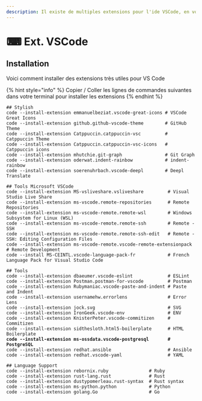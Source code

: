 ```yaml
---
description: Il existe de multiples extensions pour l'ide VSCode, en voici une sélection
---
```


# ⌨ Ext. VSCode

## Installation

Voici comment installer des extensions très utiles pour VS Code

{% hint style="info" %}
Copier / Coller les lignes de commandes suivantes dans votre terminal pour installer les extensions
{% endhint %}

<pre class="language-bash"><code class="lang-bash">## Stylish
code --install-extension emmanuelbeziat.vscode-great-icons # VSCode Great Icons
code --install-extension github.github-vscode-theme        # GitHub Theme
code --install-extension Catppuccin.catppuccin-vsc         # Catppuccin Theme
code --install-extension Catppuccin.catppuccin-vsc-icons   # Catppuccin icons
code --install-extension mhutchie.git-graph                # Git Graph
code --install-extension oderwat.indent-rainbow            # indent-rainbow
code --install-extension soerenuhrbach.vscode-deepl        # Deepl Translate

## Tools Microsoft VSCode
code --install-extension MS-vsliveshare.vsliveshare         # Visual Studio Live Share
code --install-extension ms-vscode.remote-repositories      # Remote Repositories
code --install-extension ms-vscode-remote.remote-wsl        # Windows Subsystem for Linux (WSL)
code --install-extension ms-vscode-remote.remote-ssh        # Remote - SSH
code --install-extension ms-vscode-remote.remote-ssh-edit   # Remote - SSH: Editing Configuration Files
code --install-extension ms-vscode-remote.vscode-remote-extensionpack # Remote Development
code --install MS-CEINTL.vscode-language-pack-fr            # French Language Pack for Visual Studio Code

## Tools
code --install-extension dbaeumer.vscode-eslint             # ESLint
code --install-extension Postman.postman-for-vscode         # Postman
code --install-extension Rubymaniac.vscode-paste-and-indent # Paste and Indent
code --install-extension usernamehw.errorlens               # Error Lens
code --install-extension jock.svg                           # SVG
code --install-extension IronGeek.vscode-env                # ENV
code --install-extension KnisterPeter.vscode-commitizen     # Commitizen
code --install-extension sidthesloth.html5-boilerplate      # HTML Boilerplate
<strong>code --install-extension ms-ossdata.vscode-postgresql       # PostgreSQL
</strong>code --install-extension redhat.ansible                     # Ansible
code --install-extension redhat.vscode-yaml                 # YAML

## Language Support
code --install-extension rebornix.ruby               # Ruby
code --install-extension rust-lang.rust              # Rust
code --install-extension dustypomerleau.rust-syntax  # Rust syntax
code --install-extension ms-python.python            # Python
code --install-extension golang.Go                   # Go
</code></pre>
